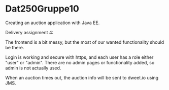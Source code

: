 # Dat250Gruppe10

Creating an auction application with Java EE.

Delivery assignment 4:

The frontend is a bit messy, but the most of our wanted functionality should be there.

Login is working and secure with https, and each user has a role either "user" or "admin".
There are no admin pages or functionality added, so admin is not actually used.

When an auction times out, the auction info will be sent to dweet.io using JMS.